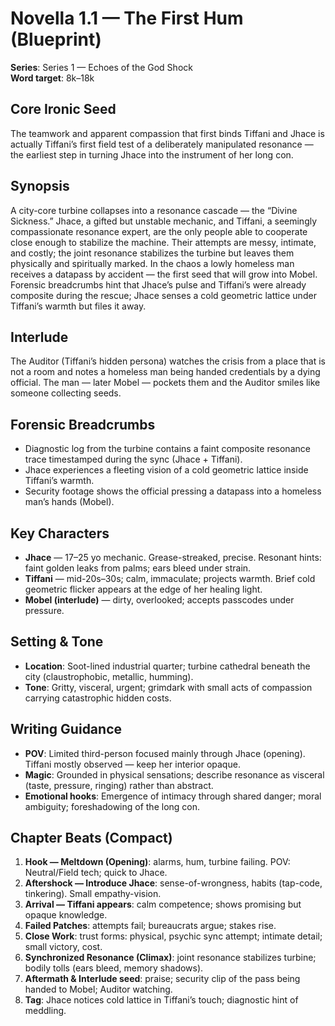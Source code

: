 # Novella 1.1 — The First Hum (Blueprint)

**Series**: Series 1 — Echoes of the God Shock  
**Word target**: 8k–18k  

## Core Ironic Seed
The teamwork and apparent compassion that first binds Tiffani and Jhace is actually Tiffani’s first field test of a deliberately manipulated resonance — the earliest step in turning Jhace into the instrument of her long con.

## Synopsis
A city-core turbine collapses into a resonance cascade — the “Divine Sickness.” Jhace, a gifted but unstable mechanic, and Tiffani, a seemingly compassionate resonance expert, are the only people able to cooperate close enough to stabilize the machine. Their attempts are messy, intimate, and costly; the joint resonance stabilizes the turbine but leaves them physically and spiritually marked. In the chaos a lowly homeless man receives a datapass by accident — the first seed that will grow into Mobel. Forensic breadcrumbs hint that Jhace’s pulse and Tiffani’s were already composite during the rescue; Jhace senses a cold geometric lattice under Tiffani’s warmth but files it away.

## Interlude
The Auditor (Tiffani’s hidden persona) watches the crisis from a place that is not a room and notes a homeless man being handed credentials by a dying official. The man — later Mobel — pockets them and the Auditor smiles like someone collecting seeds.

## Forensic Breadcrumbs
- Diagnostic log from the turbine contains a faint composite resonance trace timestamped during the sync (Jhace + Tiffani).  
- Jhace experiences a fleeting vision of a cold geometric lattice inside Tiffani’s warmth.  
- Security footage shows the official pressing a datapass into a homeless man’s hands (Mobel).  

## Key Characters
- **Jhace** — 17–25 yo mechanic. Grease-streaked, precise. Resonant hints: faint golden leaks from palms; ears bleed under strain.  
- **Tiffani** — mid-20s–30s; calm, immaculate; projects warmth. Brief cold geometric flicker appears at the edge of her healing light.  
- **Mobel (interlude)** — dirty, overlooked; accepts passcodes under pressure.  

## Setting & Tone
- **Location**: Soot-lined industrial quarter; turbine cathedral beneath the city (claustrophobic, metallic, humming).  
- **Tone**: Gritty, visceral, urgent; grimdark with small acts of compassion carrying catastrophic hidden costs.  

## Writing Guidance
- **POV**: Limited third-person focused mainly through Jhace (opening). Tiffani mostly observed — keep her interior opaque.  
- **Magic**: Grounded in physical sensations; describe resonance as visceral (taste, pressure, ringing) rather than abstract.  
- **Emotional hooks**: Emergence of intimacy through shared danger; moral ambiguity; foreshadowing of the long con.  

## Chapter Beats (Compact)
1. **Hook — Meltdown (Opening)**: alarms, hum, turbine failing. POV: Neutral/Field tech; quick to Jhace.  
2. **Aftershock — Introduce Jhace**: sense-of-wrongness, habits (tap-code, tinkering). Small empathy-vision.  
3. **Arrival — Tiffani appears**: calm competence; shows promising but opaque knowledge.  
4. **Failed Patches**: attempts fail; bureaucrats argue; stakes rise.  
5. **Close Work**: trust forms: physical, psychic sync attempt; intimate detail; small victory, cost.  
6. **Synchronized Resonance (Climax)**: joint resonance stabilizes turbine; bodily tolls (ears bleed, memory shadows).  
7. **Aftermath & Interlude seed**: praise; security clip of the pass being handed to Mobel; Auditor watching.  
8. **Tag**: Jhace notices cold lattice in Tiffani’s touch; diagnostic hint of meddling.  
